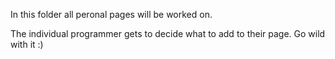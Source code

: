 In this folder all peronal pages will be worked on. 

The individual programmer gets to decide what to add to their page.
Go wild with it :)